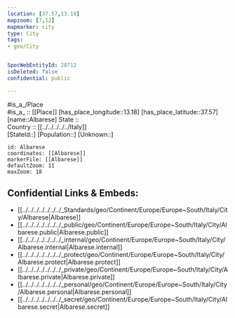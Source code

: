 ```yaml
---
location: [37.57,13.18] 
mapzoom: [7,12] 
mapmarker: city 
type: City
tags:
- geo/City


SpocWebEntityId: 28712
isDeleted: false
confidential: public

---
```

#is_a_/Place  
#is_a_ :: [[Place]] 
[has_place_longitude::13.18] 
[has_place_latitude::37.57] 
[name::Albarese] 
State ::  
Country :: [[../../../../../Italy]]  
[StateId::] 
[Population::] 
[Unknown::] 


```leaflet
id: Albarese
coordinates: [[Albarese]] 
markerFile: [[Albarese]] 
defaultZoom: 11 
maxZoom: 18
```


## Confidential Links & Embeds: 
- [[../../../../../../../_Standards/geo/Continent/Europe/Europe~South/Italy/City/Albarese|Albarese]] 
- [[../../../../../../../_public/geo/Continent/Europe/Europe~South/Italy/City/Albarese.public|Albarese.public]] 
- [[../../../../../../../_internal/geo/Continent/Europe/Europe~South/Italy/City/Albarese.internal|Albarese.internal]] 
- [[../../../../../../../_protect/geo/Continent/Europe/Europe~South/Italy/City/Albarese.protect|Albarese.protect]] 
- [[../../../../../../../_private/geo/Continent/Europe/Europe~South/Italy/City/Albarese.private|Albarese.private]] 
- [[../../../../../../../_personal/geo/Continent/Europe/Europe~South/Italy/City/Albarese.personal|Albarese.personal]] 
- [[../../../../../../../_secret/geo/Continent/Europe/Europe~South/Italy/City/Albarese.secret|Albarese.secret]] 

